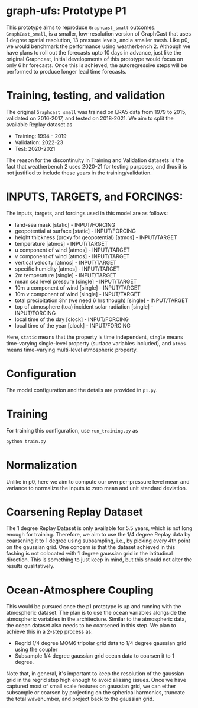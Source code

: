 # graph-ufs: Prototype P1

This prototype aims to reproduce `Graphcast_small` outcomes. `GraphCast_small`, is
a smaller, low-resolution version of GraphCast that uses 1 degree spatial
resolution, 13 pressure levels, and a smaller mesh. Like p0, we would benchmark the
performance using weatherbench 2. Although we have plans to roll out the forecasts upto 
10 days in advance, just like the original Graphcast, initial developments of this prototype 
would focus on only 6 hr forecasts. Once this is achieved, the autoregressive steps will be 
performed to produce longer lead time forecasts.

# Training, testing, and validation
The original `Graphcast_small` was trained on ERA5 data from 1979 to 2015, validated on 
2016-2017, and tested on 2018-2021. We aim to split the available Replay dataset as 
 - Training: 1994 - 2019
 - Validation: 2022-23
 - Test: 2020-2021

The reason for the discontinuity in Training and Validation datasets is the fact that 
weatherbench 2 uses 2020-21 for testing purposes, and thus it is not justified
to include these years in the training/validation.  

# INPUTS, TARGETS, and FORCINGS:
The inputs, targets, and forcings used in this model are as follows: 

* land-sea mask [static] 			- INPUT/FORCING
* geopotential at surface [static] 		- INPUT/FORCING
* height thickness (proxy for geopotential) [atmos]     - INPUT/TARGET
* temperature [atmos]					- INPUT/TARGET
* u component of wind [atmos] 				- INPUT/TARGET
* v component of wind [atmos]				- INPUT/TARGET
* vertical velocity [atmos]				- INPUT/TARGET
* specific humidity [atmos]				- INPUT/TARGET
* 2m temperature [single]				- INPUT/TARGET
* mean sea level pressure [single]			- INPUT/TARGET
* 10m u component of wind [single]			- INPUT/TARGET
* 10m v component of wind [single]			- INPUT/TARGET
* total precipitation 3hr (we need 6 hrs though) [single]	- INPUT/TARGET
* top of atmosphere (toa) incident solar radiation [single]	- INPUT/FORCING
* local time of the day [clock]					- INPUT/FORCING	
* local time of the year [clock]				- INPUT/FORCING

Here, `static` means that the property is time independent, `single` means time-varying 
single-level property (surface variables included), and `atmos` means time-varying
multi-level atmospheric property.
   
# Configuration
The model configuration and the details are provided in `p1.py`.

# Training
For training this configuration, use `run_training.py` as 

```bash
python train.py 
```

# Normalization
Unlike in p0, here we aim to compute our own per-pressure level mean and variance to 
normalize the inputs to zero mean and unit standard deviation. 

# Coarsening Replay Dataset
The 1 degree Replay Dataset is only available for 5.5 years, which is not long enough for
training. Therefore, we aim to use the 1/4 degree Replay data by coarsening it to 1 degree
using subsampling, i.e., by picking every 4th point on the gaussian grid. One concern is that
the dataset achieved in this fashing is not colocated with 1 degree gaussian grid in the
latitudinal direction. This is something to just keep in mind, but this should not alter the 
results qualitatively.

# Ocean-Atmosphere Coupling 
This would be pursued once the p1 prototype is up and running with the atmospheric dataset.
The plan is to use the ocean variables alongside the atmospheric variables in the architecture.
Similar to the atmospheric data, the ocean dataset also needs to be coarsened in this step.
We plan to achieve this in a 2-step process as:
 - Regrid 1/4 degree MOM6 tripolar grid data to 1/4 degree gaussian grid using the coupler
 - Subsample 1/4 degree gaussian grid ocean data to coarsen it to 1 degree.

Note that, in general, it's important to keep the resolution of the gaussian grid in the regrid step 
high enough to avoid aliasing issues. Once we have captured most of small scale features on gaussian 
grid, we can either subsample or coarsen by projecting on the spherical harmonics, truncate the total 
wavenumber, and project back to the gaussian grid.
